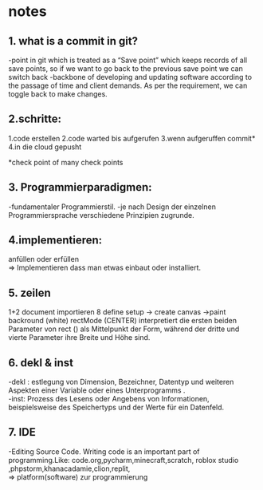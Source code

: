 # notes

## 1. what is a commit in git?
-point in git which is treated as a “Save point” which keeps records of all save points, so if we want to go back to the previous save point we can switch back
-backbone of developing and updating software according to the passage of time and client demands. As per the requirement, we can toggle back to make changes.

## 2.schritte:
1.code erstellen
2.code warted bis aufgerufen
3.wenn aufgeruffen commit*
4.in die cloud gepusht

*check point of many check points

## 3. Programmierparadigmen:
-fundamentaler Programmierstil. 
-je nach Design der einzelnen Programmiersprache verschiedene Prinzipien zugrunde. 

## 4.implementieren:
anfüllen oder erfüllen  
=> Implementieren dass man etwas einbaut oder installiert.

## 5. zeilen
1+2 document importieren
8 define setup
   -> create canvas
   ->paint backround (white)
rectMode (CENTER) interpretiert die ersten beiden Parameter von rect () als Mittelpunkt der Form, während der dritte und vierte Parameter ihre Breite und Höhe sind.

## 6. dekl & inst
-dekl : estlegung von Dimension, Bezeichner, Datentyp und weiteren Aspekten einer Variable oder eines Unterprogramms .  
-inst: Prozess des Lesens oder Angebens von Informationen, beispielsweise des Speichertyps und der Werte für ein Datenfeld.
## 7. IDE
-Editing Source Code. Writing code is an important part of programming.Like: code.org,pycharm,minecraft,scratch, roblox studio ,phpstorm,khanacadamie,clion,replit,   
  => platform(software) zur programmierung
